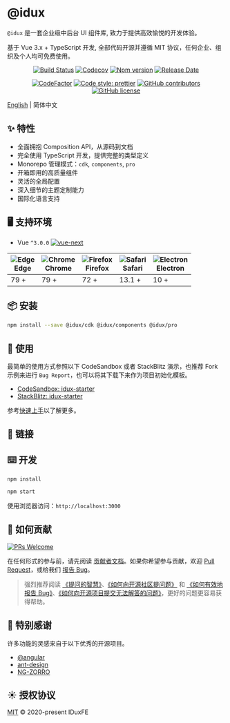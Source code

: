 # @idux

`@idux` 是一套企业级中后台 UI 组件库, 致力于提供高效愉悦的开发体验。

基于 Vue 3.x + TypeScript 开发, 全部代码开源并遵循 MIT 协议，任何企业、组织及个人均可免费使用。

<div align="center">

[![Build Status](https://dev.azure.com/iduxfeteam/IduxFE/_apis/build/status/IduxFE.idux?branchName=main)](https://dev.azure.com/iduxfeteam/IduxFE/_build/latest?definitionId=2&branchName=main)
[![Codecov](https://codecov.io/gh/IDuxFE/idux/branch/main/graph/badge.svg?token=PGAUXP06V3)](https://codecov.io/gh/IDuxFE/idux)
[![Npm version](https://img.shields.io/npm/v/@idux/components)](https://www.npmjs.com/package/@idux/components)
[![Release Date](https://img.shields.io/github/release-date/IDuxFE/idux)](https://github.com/IDuxFE/idux/releases)

[![CodeFactor](https://www.codefactor.io/repository/github/iduxfe/idux/badge)](https://www.codefactor.io/repository/github/iduxfe/idux)
[![Code style: prettier](https://img.shields.io/badge/code_style-prettier-ff69b4)](https://github.com/prettier/prettier)
[![GitHub contributors](https://img.shields.io/github/contributors/IDuxFE/idux)](https://github.com/IDuxFE/idux/contributors)
[![GitHub license](https://img.shields.io/github/license/IDuxFE/idux)](https://github.com/IDuxFE/idux/blob/main/LICENSE)

</div>

[English](README.md) | 简体中文

## ✨ 特性

- 全面拥抱 Composition API，从源码到文档
- 完全使用 TypeScript 开发，提供完整的类型定义
- Monorepo 管理模式：`cdk`, `components`, `pro`
- 开箱即用的高质量组件
- 灵活的全局配置
- 深入细节的主题定制能力
- 国际化语言支持

## 🖥 支持环境

- Vue `^3.0.0` [![vue-next](https://img.shields.io/npm/v/vue/next.svg)](https://www.npmjs.com/package/vue/v/next)

| <img src="https://cdn.jsdelivr.net/npm/@browser-logos/edge/edge_32x32.png" alt="Edge"/><br />Edge | <img src="https://cdn.jsdelivr.net/npm/@browser-logos/chrome/chrome_32x32.png" alt="Chrome"/><br />Chrome | <img src="https://cdn.jsdelivr.net/npm/@browser-logos/firefox/firefox_32x32.png" alt="Firefox"/><br />Firefox | <img src="https://cdn.jsdelivr.net/npm/@browser-logos/safari/safari_32x32.png" alt="Safari"/><br />Safari | <img src="https://cdn.jsdelivr.net/npm/@browser-logos/electron/electron_32x32.png" alt="Electron"/><br />Electron |
| --------- | --------- | --------- | --------- | --------- |
| 79 + | 79 + | 72 + | 13.1 + | 10 + |

## 📦 安装

```bash
npm install --save @idux/cdk @idux/components @idux/pro
```

## 🔨 使用

最简单的使用方式参照以下 CodeSandbox 或者 StackBlitz 演示，也推荐 Fork 示例来进行 `Bug Report`，也可以将其下载下来作为项目初始化模板。

- [CodeSandbox: idux-starter](https://codesandbox.io/s/idux-starter-7o9lv)
- [StackBlitz: idux-starter](https://stackblitz.com/edit/idux-starter)

参考[快速上手](https://idux.site/docs/getting-started/zh)以了解更多。

## 🔗 链接

## ⌨️ 开发

```bash
npm install

npm start
```

使用浏览器访问：`http://localhost:3000`

## 🤝 如何贡献

[![PRs Welcome](https://img.shields.io/badge/PRs-welcome-brightgreen.svg)](https://github.com/IDuxFE/idux/pulls)

在任何形式的参与前，请先阅读 [贡献者文档](https://github.com/IDuxFE/idux/blob/main/packages/site/src/docs/Contributing.zh.md)。如果你希望参与贡献，欢迎 [Pull Request](https://github.com/IDuxFE/idux/pulls)，或给我们 [报告 Bug](https://github.com/IDuxFE/idux/issues)。

> 强烈推荐阅读 [《提问的智慧》](https://github.com/ryanhanwu/How-To-Ask-Questions-The-Smart-Way)、[《如何向开源社区提问题》](https://github.com/seajs/seajs/issues/545) 和 [《如何有效地报告 Bug》](http://www.chiark.greenend.org.uk/%7Esgtatham/bugs-cn.html)、[《如何向开源项目提交无法解答的问题》](https://zhuanlan.zhihu.com/p/25795393)，更好的问题更容易获得帮助。

## 💖 特别感谢

许多功能的灵感来自于以下优秀的开源项目。  

- [@angular](https://github.com/angular)
- [ant-design](https://github.com/ant-design)
- [NG-ZORRO](https://github.com/NG-ZORRO)

## ☀️ 授权协议

[MIT](https://github.com/IDuxFE/idux/blob/main/LICENSE) © 2020-present IDuxFE
